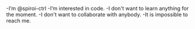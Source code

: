 -I’m @spiroi-ctrl
-I’m interested in code.
-I don't want to learn anything for the moment.
-I don't want to collaborate with anybody.
-It is impossible to reach me.

<!---
spiroi-ctrl/spiroi-ctrl is a ✨ special ✨ repository because its `README.md` (this file) appears on your GitHub profile.
You can click the Preview link to take a look at your changes.
--->

